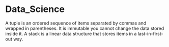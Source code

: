 # Data_Science
A tuple is an ordered sequence of items separated by commas and wrapped in parentheses.
It is immutable you cannot change the data stored inside it.
A stack is a linear data structure that stores items in a last-in-first-out way.

